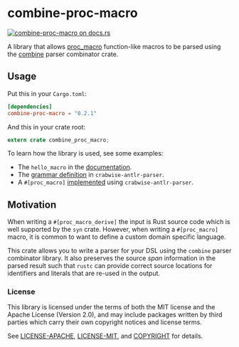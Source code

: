# combine-proc-macro

[![combine-proc-macro on docs.rs](https://docs.rs/combine-proc-macro/badge.svg)](https://docs.rs/combine-proc-macro)

A library that allows [proc_macro] function-like macros to be parsed using
the [combine] parser combinator crate.

[proc_macro]: https://doc.rust-lang.org/stable/proc_macro/index.html
[combine]: https://docs.rs/crate/combine

## Usage

Put this in your `Cargo.toml`:

```toml
[dependencies]
combine-proc-macro = "0.2.1"
```

And this in your crate root:

```rust
extern crate combine_proc_macro;
```

To learn how the library is used, see some examples:
  - The `hello_macro` in the [documentation](https://docs.rs/combine-proc-macro).
  - The [grammar definition](https://github.com/kestred/crabwise-antlr-parser/blob/master/src/grammar.rs) in `crabwise-antlr-parser`.
  - A `#[proc_macro]` [implemented](https://github.com/kestred/crabwise-antlr-parser/blob/master/examples/macro_example/src/lib.rs) using `crabwise-antlr-parser`.

## Motivation
When writing a `#[proc_macro_derive]` the input is Rust source code which is
well supported by the `syn` crate.  However, when writing a `#[proc_macro]`
macro, it is common to want to define a custom domain specific language.

This crate allows you to write a parser for your DSL using the `combine`
parser combinator library. It also preserves the source _span_ information
in the parsed result such that `rustc` can provide correct source locations
for identifiers and literals that are re-used in the output.

### License
This library is licensed under the terms of both the MIT license and the Apache License (Version 2.0), and may include packages written by third parties which carry their own copyright notices and license terms.

See [LICENSE-APACHE](LICENSE-APACHE), [LICENSE-MIT](LICENSE-MIT), and
[COPYRIGHT](COPYRIGHT) for details.
